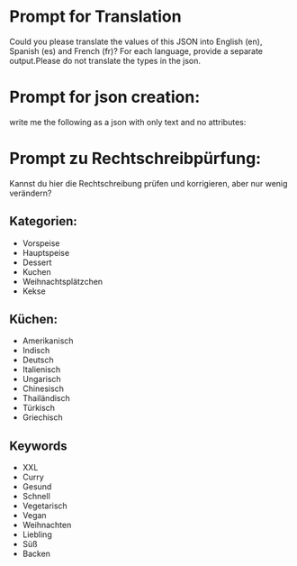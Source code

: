 # Prompt for Translation

Could you please translate the values of this JSON into English (en), Spanish (es) and French (fr)? For each language, provide a separate output.Please do not translate the types in the json.

# Prompt for json creation:
write me the following as a json with only text and no attributes:

# Prompt zu Rechtschreibpürfung:
Kannst du hier die Rechtschreibung prüfen und korrigieren, aber nur wenig verändern?

## Kategorien:
- Vorspeise
- Hauptspeise
- Dessert
- Kuchen
- Weihnachtsplätzchen
- Kekse



## Küchen:

- Amerikanisch
- Indisch
- Deutsch
- Italienisch
- Ungarisch
- Chinesisch
- Thailändisch
- Türkisch
- Griechisch


## Keywords
- XXL
- Curry
- Gesund
- Schnell
- Vegetarisch
- Vegan
- Weihnachten
- Liebling
- Süß
- Backen




